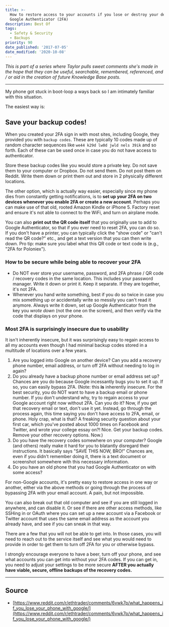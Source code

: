 ```yaml
---
title: >-
  How to restore access to your accounts if you lose or destroy your device with
  Google Authenticator (2FA)
description: Best Of
tags:
  - Safety & Security
  - Backups
priority: 90
date_published: '2017-07-05'
date_modified: '2020-10-08'
---
```


_This is part of a series where Taylor pulls sweet comments she's made in the hope that they can be useful, searchable, remembered, referenced, and / or aid in the creation of future Knowledge Base posts._

---

My phone got stuck in boot-loop a ways back so I am intimately familiar with this situation.

The easiest way is:

## Save your backup codes!

When you created your 2FA sign in with most sites, including Google, they provided you with `backup codes`. These are typically 10 codes made up of random character sequences like `we44 k29d lw0d jwld nels 39ik` and so forth. Each of these can be used once in case you do not have access to authenticator.

Store these backup codes like you would store a private key. Do not save them to your computer or Dropbox. Do not send them. Do not post them on Reddit. Write them down or print them out and store in 2 physically different locations.

The other option, which is actually way easier, especially since my phone dies from constantly getting notifications, is to **set up your 2FA on two devices whenever you enable 2FA or create a new account**. Perhaps you can make use of that old, rooted Amazon Kindle or iPhone 5. Factory reset and ensure it's not able to connect to the WiFi, and turn on airplane mode.

You can also **print out the QR code itself** that you originally use to add to Google Authenticator, so that if you ever need to reset 2FA, you can do so. If you don't have a printer, you can typically click the "show code" or "can't read the QR code?" etc., and get a text version that you can then write down. Pro tip: make sure you label what this QR code or text code is (e.g., "2FA for Poloniex").

### How to be secure while being able to recover your 2FA

- Do NOT ever store your username, password, and 2FA phrase / QR code / recovery codes in the same location. This includes your password manager. Write it down or print it. Keep it separate. If they are together, it's not 2FA.
- Whenever you hand write something, best if you do so twice in case you mix something up or accidentally write so messily you can't read it anymore. Always write it down, set up Google Authenticator from the key you _wrote down_ (not the one on the screen), and then verify via the code that displays on your phone.

### Most 2FA is surprisingly insecure due to usability

It isn't inherently insecure, but it was surprisingly easy to regain access to all my accounts even though I had minimal backup codes stored in a multitude of locations over a few years.

1. Are you logged into Google on another device? Can you add a recovery phone number, email address, or turn off 2FA without needing to log in again?
2. Do you already have a backup phone number or email address set up? Chances are you do because Google incessantly bugs you to set it up. If so, you can easily bypass 2FA. (Note: this **is** inherently insecure. For the best security, you do NOT want to have a backup email or phone number. If you don't understand why, try to regain access to your Google account right now without 2FA. Can you do it? Now, if you get that recovery email or text, don't use it yet. Instead, go through the process again, this time saying you don't have access to 2FA, email, or phone. Holy crap, what is that? A freaking security question about your first car, which you've posted about 1000 times on Facebook and Twitter, and wrote your college essay on?! Nice. Get your backup codes. Remove your other recovery options. Now.)
3. Do you have the recovery codes somewhere on your computer? Google (and others) really make it hard for you to blatantly disregard their instructions. It basically says "SAVE THIS NOW, BRO!" Chances are, even if you didn't remember doing it, there is a text document or screenshot somewhere with this necessary information.
4. Do you have an old phone that you had Google Authenticator on with some access?

For non-Google accounts, it's pretty easy to restore access in one way or another, either via the above methods or going through the process of bypassing 2FA with your email account. A pain, but not impossible.

You can also break out that old computer and see if you are still logged in anywhere, and can disable it. Or see if there are other access methods, like SSHing in or OAuth where you can set up a new account via a Facebook or Twitter account that uses the same email address as the account you already have, and see if you can sneak in that way.

There are a few that you will not be able to get into. In those cases, you will need to reach out to the service itself and see what you would need to provide in order to get them to turn off 2FA for you or otherwise bypass.

I strongly encourage everyone to have a beer, turn off your phone, and see what accounts you can get into without your 2FA codes. If you can get in, you need to adjust your settings to be more secure **AFTER you actually have viable, secure, offline backups of the recovery codes.**

---

## Source

- [https://www.reddit.com/r/ethtrader/comments/6vwk7p/what_happens_if_you_lose_your_phone_with_google/](https://www.reddit.com/r/ethtrader/comments/6vwk7p/what_happens_if_you_lose_your_phone_with_google/)
